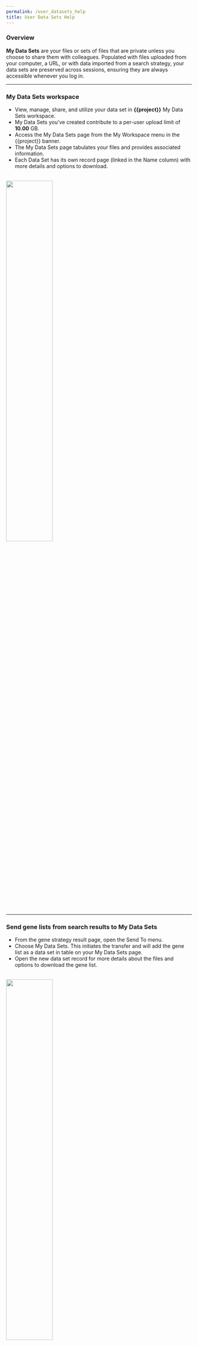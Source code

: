 ```yaml
---
permalink: /user_datasets_help
title: User Data Sets Help
---
```

<style>

div.UserDatasetHelp img {
    width: 50%;
    margin-bottom: 20px;
}

</style>


<div class="static-content">

  <div class="UserDatasetHelp">

  <h3>Overview</h3>
  <b>My Data Sets</b> are your files or sets of files that are private unless you choose to share them with colleagues. Populated with files uploaded from your computer, a URL, or with data imported from a search strategy, your data sets are preserved across sessions, ensuring they are always accessible whenever you log in.
  <br><hr>

  <h3>My Data Sets workspace</h3>
    <ul>
      <li>View, manage, share, and utilize your data set in <b>{{project}}</b> My Data Sets workspace. </li>
      <li>My Data Sets you’ve created contribute to a per-user upload limit of <b>10.00</b> GB. </li>
      <li>Access the My Data Sets page from the My Workspace menu in the {{project}} banner.</li>
      <li>The My Data Sets page tabulates your files and provides associated information.</li>
      <li>Each Data Set has its own record page (linked in the Name column) with more details and options to download.</li>
    </ul>
    <br>
    <img src="{{'/assets/images/MyDataSets/MyDataSets.png' | absolute_url}}" />
  <br><hr>

  <h3>Send gene lists from search results to My Data Sets</h3>
    <ul>
      <li>From the gene strategy result page, open the Send To menu. </li>
      <li>Choose My Data Sets.  This initiates the transfer and will add the gene list as a data set in table on your My Data Sets page.</li>
      <li>Open the new data set record for more details about the files and options to download the gene list.  </li>
    </ul>
    <br>
    <img src="{{'/assets/images/MyDataSets/SaveListMyDataSets.gif' | absolute_url}}" />
   <br><hr>

  <h3>Upload gene lists to My Data Sets</h3>
    <ol type="1">
      <li><b>Access the My Gene List upload form:</b> Open the New Upload tab in your My Data Sets workspace. Choose <b>Gene List: Integrate your gene list</b>.</li>
      <li><b>Complete the Upload My Gene List form:</b> Name, Summary and Upload File/URL are required. The file containing gene IDs needs to contain valid IDs separated by valid delimiters. Upload Data Set initiates the transfer and will add the gene list as a data set in table on your My Data Sets page.
        <br>Valid gene IDs: 
          <ul>
            <li>each gene ID includes only these charatacers : regex: [a-zA-Z0-9().:_-]*$</li>
            <li>each gene ID has at least one alphabetical character.</li>
            <li>each gene ID is at most 40 characters</li>
          </ul>
         Valid delimiters:
         <ul>
            <li>white space (newline, space, tab)</li>
            <li>comma</li>
            <li>semi-colon</li>
         </ul></li>
      <li><b>View and access your new data set:</b> The record page for your new data set opens automatically and contains details such as status of the file installation and options for downloading.</li>
    </ol>
    <br>
    <img src="{{'/assets/images/MyDataSets/GeneListUpload.png' | absolute_url}}" />
   <br><hr>

  <h3>Upload a BigWig file to My Data Sets</h3>
    <br>
    <ol type="1">
      <li><b>Access the My Gene List upload form:</b> Open the New Upload tab in your My Data Sets workspace. Choose <b>bigWig: Integrate your bigWig file</b></li>
      <li><b>Complete the Upload a BigWig form:</b> Name, Summary and Upload File/URL are required. The bigWig file must contain data mapped to the current VEuPathDB reference genome for that organism. Upload Data Set initiates the transfer and will add the bigWig file as a data set in table on your My Data Sets page.</li>
      <li><b>View and access your new data set:</b> The record page for your new data set opens immediately but the file installation may take some time. When the Status changes to 'This data set is installed...', navigate to the browser with View in Genome Browser.</li>
    </ol>
    <br>
  <img src="{{'/assets/images/MyDataSets/bigWigUpload.png' | absolute_url}}" />
    <br><hr>

  <h3>Upload RNA-Seq data to My Data Sets</h3>
    <br>
    <ol type="1">
      <li><b>Access the My Gene List upload form:</b> Open the New Upload tab in your My Data Sets workspace. Choose <b>RNA-Seq: Integrate your Normalized RNA-Seq data.</b></li>
      <li><b>Complete the Upload a Upload My Normalized RNA-Seq form:</b> Name, Summary and Upload File/URL are required. Three types of files &ndash; bigWig, counts and index &ndash; are supported in the uploaded zip file. 
        <ul>
          <li>BigWig files are not required but will allow data visualization in the genome browser if included.</li>
          <li>The counts (FPKM/TPM) files should be tab-delimited and contain two columns with column headers: 'gene_id', and either 'FPKM' or 'TMP'.</li>
          <li>The index file should be named manifest.txt and consist of a tab delimited txt file with three columns (no column headers): sample name, filename, and strandedness (unstranded/stranded).</li> 
          <li>Upload Data Set initiates the transfer and will create a record page for your data set that contains links to the fold change search, and bigWig files if included. </li>
      <li><b>View and access your new data set:</b> The record page for your new data set opens immediately but the file installation may take some time. When the Status changes to 'This data set is installed...', navigation to the fold change search and the installed bigWig genome browser track(s) are available from the record page.</li>
    </ol>
    <br>
    <img src="{{'/assets/images/MyDataSets/RNAseqUpload.png' | absolute_url}}" />
    <br><hr>



    

  </div>

</div>

